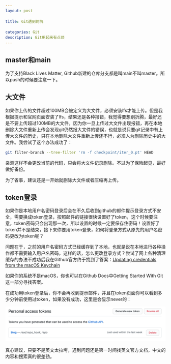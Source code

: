 ```yaml
---
layout: post

title: Git遇到的坑

categories: Git
description: Git用起来有点烦
---
```


## master和main

为了支持Black Lives Matter, Github新建的仓库分支都是叫main不叫master。所以push的时候要注意一下。

## 大文件

如果你上传的文件超过100MB会被定义为大文件，必须安装lfs才能上传。但是我根据提示和官网页面安装了lfs，结果还是各种报错，我觉得要想别折腾，最好还是不要上传超过100MB的大文件，因为你一旦上传过大文件出现报错，再在本地删除大文件重新上传会发现git仍然报大文件的错误，也就是说只要git记录中有上传大文件的历史，只在本地删除大文件重新上传还不行，必须人为删除历史中的大文件。我尝试了这个办法成功了：
```bash
git filter-branch --tree-filter 'rm -f checkpoint/iter_0.pt' HEAD
```
亲测这样不会更改当前的代码，只会将大文件记录删除。不过为了保险起见，最好做好备份。

为了省事，建议还是一开始就删除大文件或者压缩再上传。

## token登录

如果你是本地用户名密码登录后会在不久后收到github的邮件提示登录方式不安全，需要换成token登录，按照邮件的链接很快设置好了token，这个时候要注意，token密码只会出现那一次，所以设置的时候一定要保存住密码！设置好了token并不是结束，接下来你要用token登录，如何将登录方式从原先的用户名密码更改为token呢？

问题在于，之前的用户名密码方式已经缓存到了本地，也就是说在本地进行各种操作都不需要输入用户名密码，这样的话，怎么更改登录方式？尝试了网上各种清理缓存的办法不成功后我在Github官方终于找到了答案：[Updating credentials from the macOS Keychain](https://docs.github.com/en/get-started/getting-started-with-git/updating-credentials-from-the-macos-keychain)

如果你的系统不是macOS，你也可以在Github Docs中Getting Started With Git这一部分寻找答案。

在成功用token登录后，你不会再收到提示邮件，并且在token页面你可以看到多少分钟前使用过token，如果没有成功，这里是会显示never的：

![image-20210623085726541](/images/posts/image-20210623085726541.png)

真心建议，只要不是英文太拉垮，遇到问题还是第一时间找英文官方文档，中文的内容和搜索真的很差劲。